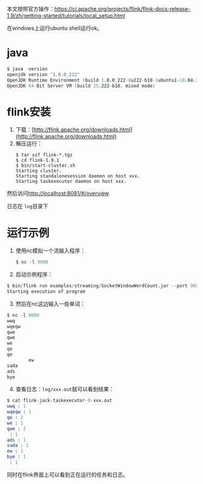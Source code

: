 本文按照官方操作：https://ci.apache.org/projects/flink/flink-docs-release-1.9/zh/getting-started/tutorials/local_setup.html

在windows上运行ubuntu shell运行ok。

# java

```s
$ java -version
openjdk version "1.8.0_222"
OpenJDK Runtime Environment (build 1.8.0_222-8u222-b10-1ubuntu1~18.04.1-b10)
OpenJDK 64-Bit Server VM (build 25.222-b10, mixed mode)
```

# flink安装

1. 下载：[http://flink.apache.org/downloads.html](http://flink.apache.org/downloads.html)
2. 解压运行：
    ```
    $ tar xzf flink-*.tgz
    $ cd flink-1.9.1
    $ bin/start-cluster.sh
    Starting cluster.
    Starting standalonesession daemon on host xxx.
    Starting taskexecutor daemon on host xxx.
    ```
然后访问[http://localhost:8081/#/overview](http://localhost:8081/#/overview)

日志在 `log`目录下

# 运行示例

1. 使用nc模拟一个流输入程序：
   ```s
   $ nc -l 9000
   ```
2. 启动示例程序：
  ```s
  $ bin/flink run examples/streaming/SocketWindowWordCount.jar --port 9000
  Starting execution of program
  ```
3. 然后在nc这边输入一些单词：
  ```s
  $ nc -l 9000
  wwq
  wqeqw
  qwe
  qwe
  we
  qe
  qe
          ew
  sada
  ads
  bye
  ```
4. 查看日志：`log/xxx.out`就可以看到结果：
  ```s
  $ cat flink-jack-taskexecutor-0-xxx.out
  wwq : 1
  wqeqw : 1
  qe : 2
  we : 1
  qwe : 2
   : 1
  ads : 1
  sada : 1
  ew : 1
  bye : 1
   : 1
  ```
  
同时在flink界面上可以看到正在运行的任务和日志。

